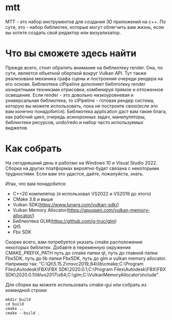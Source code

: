 # mtt
MTT - это набор инструментов для создания 3D приложений на c++. По сути, это - набор библиотек, которые могут облегчить вам жизнь, если вы хотите создать свой редактор или визуализатор.

# Что вы сможете здесь найти
Прежде всего, стоит обратить внимание на библиотеку render. Она, по сути, является объетной оберткой вокруг Vulkan API. Тут также реализована механика графа сцены и построения очереди рендера на его основе.
Библиотека clPipeline дополняет библтотеку render конкретными техниками отрисовки, комбинируя прямое и отложенное освещение. Если render - это довольно низкоуровневая и универсальная библиотека, то clPipeline - готовая рендер система, которую вы можете использовать, пока не построите свою(если это вам конечно понадобится).
Библиотека application даст вам такие блага, как рабочий цикл, очередь асинхронных задач, манипуляторы, библиотеки ресурсов, undo/redo и набор часто используемых виджетов.


# Как собрать
На сегодняшний день я работаю на Windows 10 и Visual Studio 2022. Сборка на других платформах вероятно будет связана с некоторыми трудностями. Если вам это удастся, дайте, пожалуйста, знать.

Итак, что вам понадобится:
* C++20 компилятор (я использовал VS2022 и VS2019 до этого)
* CMake 3.8 и выше
* Vulkan SDK(https://www.lunarg.com/vulkan-sdk/)
* Vulkan Memory Allocator(https://gpuopen.com/vulkan-memory-allocator/)
* Библиотека GLM(https://github.com/g-truc/glm)
* Qt5
* Fbx SDK

Скорее всего, вам потребуется указать cmake расположение некоторых библитек. Добавте в переменную окружения CMAKE_PREFIX_PATH путь до cmake папки qt, путь до главной папки FbxSDK, путь до lib папки FbxSDK, путь до glm и vulkan memory allocator. Например так: "C:\Qt\5.15.2\msvc2019_64\lib\cmake;C:\Program Files\Autodesk\FBX\FBX SDK\2020.0.1;C:\Program Files\Autodesk\FBX\FBX SDK\2020.0.1\lib\vs2017\x64;C:\glm;C:\VulkanMemoryAllocator\include".

Для сборки вы можете использовать cmake-gui или собрать из командной строки:

    mkdir build
    cd build
    cmake ..
    cmake --build .
